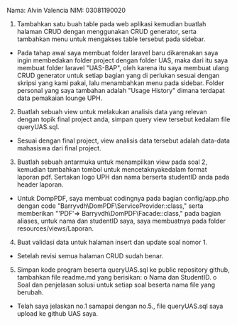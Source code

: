 Nama: Alvin Valencia
NIM: 03081190020

1. Tambahkan satu buah table pada web aplikasi kemudian buatlah halaman CRUD dengan menggunakan CRUD generator, serta tambahkan menu untuk mengakses table tersebut pada sidebar.
- Pada tahap awal saya membuat folder laravel baru dikarenakan saya ingin membedakan folder project dengan folder UAS, maka dari itu saya membuat folder laravel "UAS-BAP", oleh karena itu saya membuat ulang CRUD generator untuk setiap bagian yang di perlukan sesuai dengan skripsi yang kami pakai, lalu menambahkan menu pada sidebar. 
Folder personal yang saya tambahan adalah "Usage History" dimana terdapat data pemakaian lounge UPH.

2.  Buatlah sebuah view untuk melakukan analisis data yang relevan dengan topik final project anda, simpan query view tersebut kedalam file queryUAS.sql.
- Sesuai dengan final project, view analisis data tersebut adalah data-data mahasiswa dari final project.

3.  Buatlah sebuah antarmuka untuk menampilkan view pada soal 2, kemudian tambahkan tombol untuk mencetaknyakedalam format laporan pdf. Sertakan logo UPH dan nama berserta studentID anda pada header laporan.
- Untuk DompPDF, saya membuat codingnya pada bagian config/app.php dengan code "Barryvdh\DomPDF\ServiceProvider::class," serta memberikan "'PDF'=> Barryvdh\DomPDF\Facade::class," pada bagian aliases, untuk nama dan studentID saya, saya membuatnya pada folder resources/views/Laporan.

4.  Buat validasi data untuk halaman insert dan update soal nomor 1.
- Setelah revisi semua halaman CRUD sudah benar.

5.  Simpan kode program beserta queryUAS.sql ke public repository github, tambahkan file readme.md yang berisikan:
o   Nama dan StudentID.
o   Soal dan penjelasan solusi untuk setiap soal beserta nama file yang berubah.
- Telah saya jelaskan no.1 samapai dengan no.5., file queryUAS.sql saya upload ke github UAS saya.
